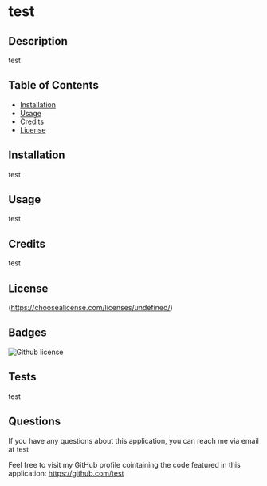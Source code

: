 # test

## Description  

test

## Table of Contents
- [Installation](#installation)
- [Usage](#usage)
- [Credits](#credits)
- [License](#license)

## Installation

test

## Usage

test

## Credits

test

## License
(https://choosealicense.com/licenses/undefined/)

## Badges
![Github license](https://img.shields.io/badge/license-undefined-brightgreen.svg)

## Tests

test

## Questions
    
If you have any questions about this application, you can reach me via email at test

Feel free to visit my GitHub profile cointaining the code featured in this application: https://github.com/test
